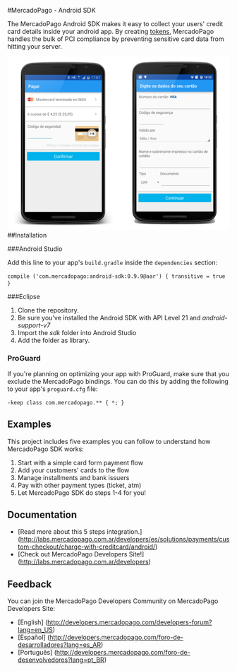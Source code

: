 #MercadoPago - Android SDK

The MercadoPago Android SDK makes it easy to collect your users' credit card details inside your android app. By creating [tokens](https://coming-soon), MercadoPago handles the bulk of PCI compliance by preventing sensitive card data from hitting your server.

![Screenshot of MercadoPago](screenshot.png)
##Installation

###Android Studio

Add this line to your app's `build.gradle` inside the `dependencies` section:

    compile ('com.mercadopago:android-sdk:0.9.9@aar') { transitive = true }

###Eclipse

1. Clone the repository.
2. Be sure you've installed the Android SDK with API Level 21 and _android-support-v7_
3. Import the _sdk_ folder into Android Studio
4. Add the folder as library.

### ProGuard

If you're planning on optimizing your app with ProGuard, make sure that you exclude the MercadoPago bindings. You can do this by adding the following to your app's `proguard.cfg` file:

    -keep class com.mercadopago.** { *; }

## Examples

This project includes five examples you can follow to understand how MercadoPago SDK works:

1. Start with a simple card form payment flow
2. Add your customers' cards to the flow
3. Manage installments and bank issuers
4. Pay with other payment types (ticket, atm)
5. Let MercadoPago SDK do steps 1-4 for you!

## Documentation

+ [Read more about this 5 steps integration.] (http://labs.mercadopago.com.ar/developers/es/solutions/payments/custom-checkout/charge-with-creditcard/android/)
+ [Check out MercadoPago Developers Site!] (http://labs.mercadopago.com.ar/developers)

## Feedback

You can join the MercadoPago Developers Community on MercadoPago Developers Site:

+ [English] (http://developers.mercadopago.com/developers-forum?lang=en_US)
+ [Español] (http://developers.mercadopago.com/foro-de-desarrolladores?lang=es_AR)
+ [Português] (http://developers.mercadopago.com/foro-de-desenvolvedores?lang=pt_BR)
